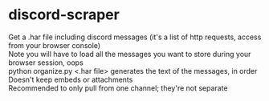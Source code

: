 # discord-scraper
Get a .har file including discord messages (it's a list of http requests, access from your browser console)  
Note you will have to load all the messages you want to store during your browser session, oops  
python organize.py <.har file> generates the text of the messages, in order  
Doesn't keep embeds or attachments  
Recommended to only pull from one channel; they're not separate  
